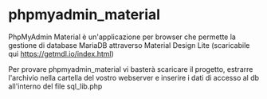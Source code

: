 ﻿# phpmyadmin_material
PhpMyAdmin Material è un'applicazione per browser che permette la gestione di database MariaDB
attraverso Material Design Lite (scaricabile qui https://getmdl.io/index.html)

Per provare phpmyadmin_material vi basterà scaricare il progetto, estrarre l'archivio nella cartella del vostro webserver e inserire i dati di accesso al db all'interno del file sql_lib.php
